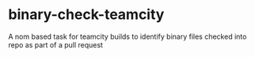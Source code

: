 # binary-check-teamcity
A nom based task for teamcity builds to identify binary files checked into repo as part of a pull request
